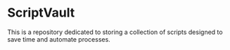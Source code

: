 # ScriptVault
This is a repository dedicated to storing a collection of scripts designed to save time and automate processes.
